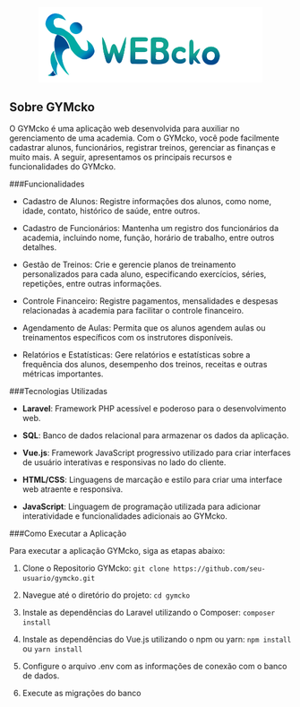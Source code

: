 <p align="center"><a href="" target="_blank"><img src="public\css\Group 22LOGO.png" width="400" alt="Laravel Logo"></a></p>

## Sobre GYMcko

O GYMcko é uma aplicação web desenvolvida para auxiliar no gerenciamento de uma academia. Com o GYMcko, você pode facilmente cadastrar alunos, funcionários, registrar treinos, gerenciar as finanças e muito mais. A seguir, apresentamos os principais recursos e funcionalidades do GYMcko.

###Funcionalidades
- Cadastro de Alunos: Registre informações dos alunos, como nome, idade, contato,  histórico de saúde, entre outros.

- Cadastro de Funcionários: Mantenha um registro dos funcionários da academia, incluindo nome, função, horário de trabalho, entre outros detalhes.

- Gestão de Treinos: Crie e gerencie planos de treinamento personalizados para cada aluno, especificando exercícios, séries, repetições, entre outras informações.

- Controle Financeiro: Registre pagamentos, mensalidades e despesas relacionadas à academia para facilitar o controle financeiro.

- Agendamento de Aulas: Permita que os alunos agendem aulas ou treinamentos específicos com os instrutores disponíveis.

- Relatórios e Estatísticas: Gere relatórios e estatísticas sobre a frequência dos alunos, desempenho dos treinos, receitas e outras métricas importantes.

###Tecnologias Utilizadas

- **Laravel**: Framework PHP acessível e poderoso para o desenvolvimento web.

- **SQL**: Banco de dados relacional para armazenar os dados da aplicação.

- **Vue.js**: Framework JavaScript progressivo utilizado para criar interfaces de usuário interativas e responsivas no lado do cliente.

- **HTML/CSS**: Linguagens de marcação e estilo para criar uma interface web atraente e responsiva.

- **JavaScript**: Linguagem de programação utilizada para adicionar interatividade e funcionalidades adicionais ao GYMcko.

###Como Executar a Aplicação

Para executar a aplicação GYMcko, siga as etapas abaixo:

1. Clone o Repositorio GYMcko: ```git clone https://github.com/seu-usuario/gymcko.git``` 

2. Navegue até o diretório do projeto: ```cd gymcko```
3. Instale as dependências do Laravel utilizando o Composer: ```composer install```
4. Instale as dependências do Vue.js utilizando o npm ou yarn: ```npm install``` ou ```yarn install```
5. Configure o arquivo .env com as informações de conexão com o banco de dados.
6. Execute as migrações do banco


